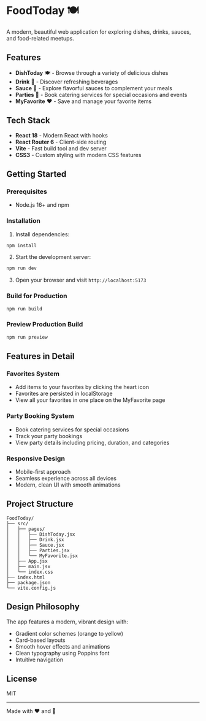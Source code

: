 # FoodToday 🍽️

A modern, beautiful web application for exploring dishes, drinks, sauces, and food-related meetups.

## Features

- **DishToday** 🍽️ - Browse through a variety of delicious dishes
- **Drink** 🥤 - Discover refreshing beverages
- **Sauce** 🍯 - Explore flavorful sauces to complement your meals
- **Parties** 🎉 - Book catering services for special occasions and events
- **MyFavorite** ❤️ - Save and manage your favorite items

## Tech Stack

- **React 18** - Modern React with hooks
- **React Router 6** - Client-side routing
- **Vite** - Fast build tool and dev server
- **CSS3** - Custom styling with modern CSS features

## Getting Started

### Prerequisites

- Node.js 16+ and npm

### Installation

1. Install dependencies:
```bash
npm install
```

2. Start the development server:
```bash
npm run dev
```

3. Open your browser and visit `http://localhost:5173`

### Build for Production

```bash
npm run build
```

### Preview Production Build

```bash
npm run preview
```

## Features in Detail

### Favorites System
- Add items to your favorites by clicking the heart icon
- Favorites are persisted in localStorage
- View all your favorites in one place on the MyFavorite page

### Party Booking System
- Book catering services for special occasions
- Track your party bookings
- View party details including pricing, duration, and categories

### Responsive Design
- Mobile-first approach
- Seamless experience across all devices
- Modern, clean UI with smooth animations

## Project Structure

```
FoodToday/
├── src/
│   ├── pages/
│   │   ├── DishToday.jsx
│   │   ├── Drink.jsx
│   │   ├── Sauce.jsx
│   │   ├── Parties.jsx
│   │   └── MyFavorite.jsx
│   ├── App.jsx
│   ├── main.jsx
│   └── index.css
├── index.html
├── package.json
└── vite.config.js
```

## Design Philosophy

The app features a modern, vibrant design with:
- Gradient color schemes (orange to yellow)
- Card-based layouts
- Smooth hover effects and animations
- Clean typography using Poppins font
- Intuitive navigation

## License

MIT

---

Made with ❤️ and 🍕

